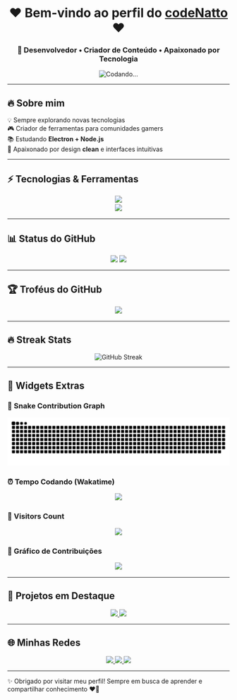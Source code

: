 <!-- Banner animado -->
<h1 align="center">❤️ Bem-vindo ao perfil do <a href="https://github.com/codeNatto">codeNatto</a> ❤️</h1>
<h3 align="center">🚀 Desenvolvedor • Criador de Conteúdo • Apaixonado por Tecnologia</h3>

<!-- GIF de codificação -->
<p align="center">
  <img src="https://media.giphy.com/media/qgQUggAC3Pfv687qPC/giphy.gif" width="500px" alt="Codando..."/>
</p>

---

## 🔥 Sobre mim  
💡 Sempre explorando novas tecnologias  
🎮 Criador de ferramentas para comunidades gamers  
📚 Estudando **Electron + Node.js**  
🎨 Apaixonado por design **clean** e interfaces intuitivas  

---

## ⚡ Tecnologias & Ferramentas  

<p align="center">
  <img src="https://skillicons.dev/icons?i=html,css,js,ts,react,nodejs,python,java,cs,cpp,electron&theme=light" /><br/>
  <img src="https://skillicons.dev/icons?i=figma,ps,ai,vscode,git,github,docker,mongodb,mysql&theme=light" />
</p>

---

## 📊 Status do GitHub  

<p align="center">
  <img src="https://github-readme-stats.vercel.app/api?username=codeNatto&show_icons=true&theme=gruvbox&title_color=FF1A1A&icon_color=FF1A1A&text_color=FFFFFF&bg_color=0D1117" height="180em"/>
  <img src="https://github-readme-stats.vercel.app/api/top-langs/?username=codeNatto&layout=compact&theme=gruvbox&title_color=FF1A1A&text_color=FFFFFF&bg_color=0D1117" height="180em"/>
</p>

---

## 🏆 Troféus do GitHub  
<p align="center">
  <img src="https://github-profile-trophy.vercel.app/?username=codeNatto&theme=matrix&no-frame=true&margin-w=15&title=FF1A1A" />
</p>

---

## 🔥 Streak Stats  
<p align="center">
  <img src="https://streak-stats.demolab.com?user=codeNatto&theme=dark&ring=FF1A1A&fire=FF1A1A&currStreakLabel=FF1A1A&sideNums=FF1A1A&background=0D1117&hide_border=true" alt="GitHub Streak" />
</p>

---

## 🧩 Widgets Extras  

### 🐍 Snake Contribution Graph  
<p align="center">
  <img src="https://raw.githubusercontent.com/Platane/snk/output/github-contribution-grid-snake.svg" />
</p>

### ⏰ Tempo Codando (Wakatime)  
<p align="center">
  <img src="https://github-readme-stats.vercel.app/api/wakatime?username=codeNatto&theme=gruvbox&title_color=FF1A1A&icon_color=FF1A1A&text_color=FFFFFF&bg_color=0D1117" />
</p>

### 📡 Visitors Count  
<p align="center">
  <img src="https://komarev.com/ghpvc/?username=codeNatto&color=FF1A1A&style=for-the-badge" />
</p>

### 📌 Gráfico de Contribuições  
<p align="center">
  <img src="https://github-readme-activity-graph.vercel.app/graph?username=codeNatto&bg_color=0D1117&color=FF1A1A&line=FF1A1A&point=FFFFFF&area=true&hide_border=true" />
</p>

---

## 🚀 Projetos em Destaque  

<p align="center">
  <a href="https://github.com/codeNatto/seu-projeto-1">
    <img src="https://github-readme-stats.vercel.app/api/pin/?username=codeNatto&repo=seu-projeto-1&theme=gruvbox&title_color=FF1A1A&text_color=FFFFFF&bg_color=0D1117" />
  </a>
  <a href="https://github.com/codeNatto/seu-projeto-2">
    <img src="https://github-readme-stats.vercel.app/api/pin/?username=codeNatto&repo=seu-projeto-2&theme=gruvbox&title_color=FF1A1A&text_color=FFFFFF&bg_color=0D1117" />
  </a>
</p>

---

## 🌐 Minhas Redes  

<p align="center">
  <a href="https://www.instagram.com/devnatto/" target="_blank">
    <img src="https://img.shields.io/badge/Instagram-FF1A1A?logo=instagram&logoColor=white&style=for-the-badge" />
  </a>
  <a href="https://kick.com/csnatto" target="_blank">
    <img src="https://img.shields.io/badge/Kick-FF1A1A.svg?logo=kick&logoColor=black&style=for-the-badge" />
  </a>
  <a href="https://www.youtube.com/@devNatto" target="_blank">
    <img src="https://img.shields.io/badge/YouTube-FF1A1A.svg?logo=youtube&logoColor=white&style=for-the-badge" />
  </a>
</p>

---

✨ Obrigado por visitar meu perfil! Sempre em busca de aprender e compartilhar conhecimento ❤️🚀  
